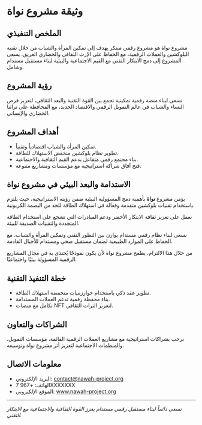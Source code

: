 
# وثيقة مشروع نواة

## الملخص التنفيذي
مشروع نواة هو مشروع رقمي مبتكر يهدف إلى تمكين المرأة والشباب من خلال تقنية البلوكشين والعملات الرقمية، مع الحفاظ على الإرث الثقافي والحضاري العريق. يسعى المشروع إلى دمج الابتكار التقني مع القيم الاجتماعية والبيئية لبناء مستقبل مستدام وشامل.

## رؤية المشروع
نسعى لبناء منصة رقمية تمكينية تجمع بين القوة التقنية والبعد الثقافي، لتعزيز فرص النساء والشباب في عالم التمويل الرقمي والاقتصاد الجديد، مع المحافظة على تراثنا الحضاري والإنساني.

## أهداف المشروع
- تمكين المرأة والشباب اقتصادياً وتقنياً.  
- تطوير نظام بلوكشين منخفض الاستهلاك للطاقة.  
- بناء مجتمع رقمي متفاعل يدعم القيم الثقافية والاجتماعية.  
- فتح آفاق شراكة استراتيجية مع مؤسسات ومشاريع متنوعة.  

## الاستدامة والبعد البيئي في مشروع نواة
يؤمن مشروع **نواة** بأهمية دمج المسؤولية البيئية ضمن رؤيته الاستراتيجية، حيث يلتزم باستخدام تقنيات بلوكشين متقدمة وفعالة في استهلاك الطاقة للحد من البصمة الكربونية.  

نعمل على تعزيز ثقافة الابتكار الأخضر ودعم المبادرات التي تشجع على استخدام الطاقة المتجددة والتقنيات الصديقة للبيئة.  

نسعى لبناء نظام رقمي مستدام يوازن بين التطور التقني وتمكين المرأة والشباب، مع الحفاظ على الموارد الطبيعية لضمان مستقبل صحي ومستدام للأجيال القادمة.  

من خلال هذا الالتزام، يطمح مشروع نواة لأن يكون نموذجًا يُحتذى به في مجال المشاريع الرقمية المسؤولة بيئيًا واجتماعيًا.

## خطة التنفيذ التقنية
- تطوير عقد ذكي باستخدام خوارزميات منخفضة استهلاك الطاقة.  
- بناء محفظة رقمية تدعم العملات المستدامة.  
- تكامل مع منصات NFT لتعزيز التراث الثقافي.

## الشراكات والتعاون
نرحب بشراكات استراتيجية مع مشاريع العملات الرقمية القائمة، مؤسسات التمويل، والمنظمات الاجتماعية لتعزيز أثر مشروع نواة وتوسيعه.

## معلومات الاتصال
- البريد الإلكتروني: contact@nawah-project.org  
- الهاتف: +967 7XXXXXXX  
- الموقع الإلكتروني: www.nawah-project.org

---
*نسعى دائماً لبناء مستقبل رقمي مستدام يعزز القوة الثقافية والاجتماعية مع الابتكار التقني.*
